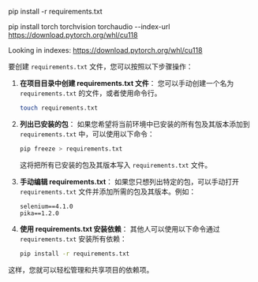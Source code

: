 

pip install -r requirements.txt

pip install torch torchvision torchaudio --index-url https://download.pytorch.org/whl/cu118

Looking in indexes: https://download.pytorch.org/whl/cu118





要创建 `requirements.txt` 文件，您可以按照以下步骤操作：

1. **在项目目录中创建 requirements.txt 文件**：
   您可以手动创建一个名为 `requirements.txt` 的文件，或者使用命令行。

   ```bash
   touch requirements.txt
   ```

2. **列出已安装的包**：
   如果您希望将当前环境中已安装的所有包及其版本添加到 `requirements.txt` 中，可以使用以下命令：

   ```bash
   pip freeze > requirements.txt
   ```

   这将把所有已安装的包及其版本写入 `requirements.txt` 文件。

3. **手动编辑 requirements.txt**：
   如果您只想列出特定的包，可以手动打开 `requirements.txt` 文件并添加所需的包及其版本。例如：

   ```
   selenium==4.1.0
   pika==1.2.0
   ```

4. **使用 requirements.txt 安装依赖**：
   其他人可以使用以下命令通过 `requirements.txt` 安装所有依赖：

   ```bash
   pip install -r requirements.txt
   ```

这样，您就可以轻松管理和共享项目的依赖项。